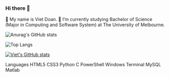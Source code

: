 ### Hi there 👋
🧔 My name is Viet Doan.
🌱 I’m currently studying Bachelor of Science (Major in Computing and Software System) at The University of Melbourne.

![Anurag's GitHub stats](https://github-readme-stats.vercel.app/api?username=anuraghazra&show_icons=true)

![Top Langs](https://github-readme-stats.vercel.app/api/top-langs/?username=viet-doan&theme=dracula)

[![Viet's GitHub stats](https://github-readme-stats.vercel.app/api?username=viet-doan&theme=dracula&hide=stars,prs,issues)](https://github.com/viet-doan/github-readme-stats)


Languages
HTML5 CSS3 Python C PowerShell Windows Terminal MySQL Matlab 
<!--
**viet-doan/viet-doan** is a ✨ _special_ ✨ repository because its `README.md` (this file) appears on your GitHub profile.

Here are some ideas to get you started:

- 🔭 I’m currently working on ...
- 🌱 I’m currently learning ...
- 👯 I’m looking to collaborate on ...
- 🤔 I’m looking for help with ...
- 💬 Ask me about ...
- 📫 How to reach me: ...
- 😄 Pronouns: ...
- ⚡ Fun fact: ...
-->
